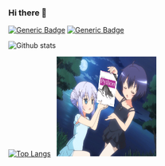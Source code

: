 ### Hi there 👋

 [![Generic Badge](https://komarev.com/ghpvc/?username=memo0p2)](https://komarev.com/ghpvc/?username=memo0p2) [![Generic Badge](https://img.shields.io/badge/Programmer-Yes-green)](https://img.shields.io/badge/Programmer-Yes-green)

![Github stats](https://github-readme-stats.vercel.app/api?username=memo0p2&hide_rank=false&show_owner=true&show_icons=true&count_private=true) 


[![Top Langs](https://github-readme-stats.vercel.app/api/top-langs/?username=memo0p2&hide_rank=false&show_owner=true&show_icons=true&layout=compact&count_private=true)](https://github.com/memo0p2)          &nbsp;              <img src="img.jpg" width="200" height="200" />

  


